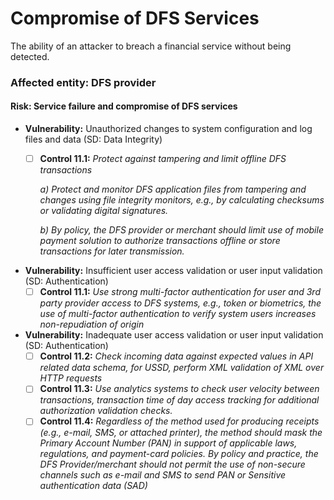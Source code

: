 # Compromise of DFS Services

The ability of an attacker to breach a financial service without being detected.

### Affected entity: DFS provider

#### **Risk:** Service failure and compromise of DFS services

* **Vulnerability:** Unauthorized changes to system configuration and log files and data (SD: Data Integrity)
  *   [ ] **Control 11.1:** _Protect against tampering and limit offline DFS transactions_

      _a) Protect and monitor DFS application files from tampering and changes using file integrity monitors, e.g., by calculating checksums or validating digital signatures._

      _b) By policy, the DFS provider or merchant should limit use of mobile payment solution to authorize transactions offline or store transactions for later transmission._
* **Vulnerability:** Insufficient user access validation or user input validation (SD: Authentication)
  * [ ] **Control 11.1:** _Use strong multi-factor authentication for user and 3rd party provider access to DFS systems, e.g., token or biometrics, the use of multi-factor authentication to verify system users increases non-repudiation of origin_
* **Vulnerability:** Inadequate user access validation or user input validation (SD: Authentication)
  * [ ] **Control 11.2:** _Check incoming data against expected values in API related data schema, for USSD, perform XML validation of XML over HTTP requests_
  * [ ] **Control 11.3:** _Use analytics systems to check user velocity between transactions, transaction time of day access tracking for additional authorization validation checks._
  * [ ] **Control 11.4:** _Regardless of the method used for producing receipts (e.g., e-mail, SMS, or attached printer), the method should mask the Primary Account Number (PAN) in support of applicable laws, regulations, and payment-card policies. By policy and practice, the DFS Provider/merchant should not permit the use of non-secure channels such as e-mail and SMS to send PAN or Sensitive authentication data (SAD)_
